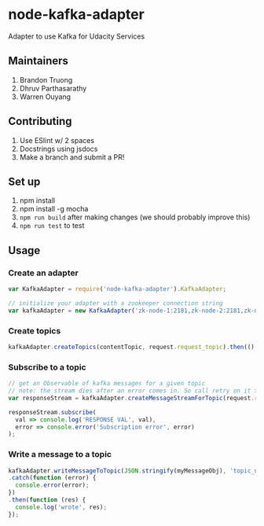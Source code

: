 # node-kafka-adapter
Adapter to use Kafka for Udacity Services

## Maintainers
1. Brandon Truong
2. Dhruv Parthasarathy
3. Warren Ouyang

## Contributing
1. Use ESlint w/ 2 spaces
2. Docstrings using jsdocs
3. Make a branch and submit a PR!

## Set up

1. npm install
2. npm install -g mocha
3. `npm run build` after making changes (we should probably improve this)
4. `npm run test` to test


## Usage

### Create an adapter

```javascript
var KafkaAdapter = require('node-kafka-adapter').KafkaAdapter;

// initialize your adapter with a zookeeper connection string
var kafkaAdapter = new KafkaAdapter('zk-node-1:2181,zk-node-2:2181,zk-node-3:2181');
```

### Create topics
```javascript
kafkaAdapter.createTopics(contentTopic, request.request_topic).then(() => {});
```

### Subscribe to a topic

```javascript
// get an Observable of kafka messages for a given topic
// note: the stream dies after an error comes in. So call retry on it to have it restart
var responseStream = kafkaAdapter.createMessageStreamForTopic(request.request_topic, {autoCommit: false}).retry();

responseStream.subscribe(
  val => console.log('RESPONSE VAL', val),
  error => console.error('Subscription error', error)
);
```

### Write a message to a topic
```javascript
kafkaAdapter.writeMessageToTopic(JSON.stringify(myMessageObj), 'topic_name')
.catch(function (error) {
  console.error(error);
})
.then(function (res) {
  console.log('wrote', res);
});
```
